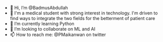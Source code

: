 - 👋 Hi, I’m @BadmusAbdullah
- 👀 I'm a medical student with strong interest in technology. I'm driven to find ways to integrate the two fields for the betterment of patient care
- 🌱 I’m currently learning Python
- 💞️ I’m looking to collaborate on ML and AI
- 📫 How to reach me: @PMaikanwan on twitter

<!---
BadmusAbdullah/BadmusAbdullah is a ✨ special ✨ repository because its `README.md` (this file) appears on your GitHub profile.
You can click the Preview link to take a look at your changes.
--->
